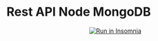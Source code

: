 # Rest API Node MongoDB

<p align="center">
<a href="https://insomnia.rest/run/?label=rest-api-node-mongodb&uri=https%3A%2F%2Fraw.githubusercontent.com%2Fwilliamkoller%2Frest-api-node-mongodb%2Fmain%2Finsomnia%2Finsomnia-rest-api-node-mongodb.json" target="_blank"><img src="https://insomnia.rest/images/run.svg" alt="Run in Insomnia"></a>
</p>
